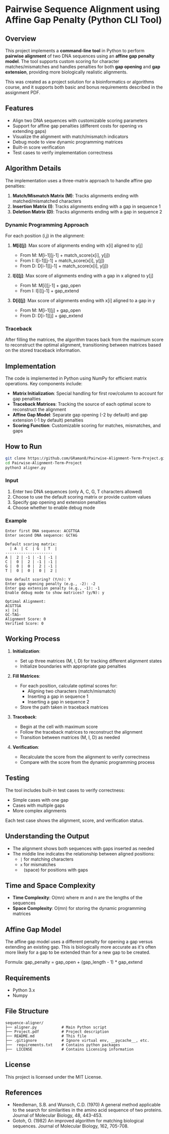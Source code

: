 # Pairwise Sequence Alignment using Affine Gap Penalty (Python CLI Tool)

## Overview
This project implements a **command-line tool** in Python to perform **pairwise alignment** of two DNA sequences using an **affine gap penalty model**. The tool supports custom scoring for character matches/mismatches and handles penalties for both **gap opening** and **gap extension**, providing more biologically realistic alignments.

This was created as a project solution for a bioinformatics or algorithms course, and it supports both basic and bonus requirements described in the assignment PDF.

## Features

- Align two DNA sequences with customizable scoring parameters
- Support for affine gap penalties (different costs for opening vs extending gaps)
- Visualize the alignment with match/mismatch indicators
- Debug mode to view dynamic programming matrices
- Built-in score verification
- Test cases to verify implementation correctness

## Algorithm Details

The implementation uses a three-matrix approach to handle affine gap penalties:

1. **Match/Mismatch Matrix (M)**: Tracks alignments ending with matched/mismatched characters
2. **Insertion Matrix (I)**: Tracks alignments ending with a gap in sequence 1
3. **Deletion Matrix (D)**: Tracks alignments ending with a gap in sequence 2

### Dynamic Programming Approach

For each position (i,j) in the alignment:

1. **M[i][j]**: Max score of alignments ending with x[i] aligned to y[j]
   - From M: M[i-1][j-1] + match_score(x[i], y[j])
   - From I: I[i-1][j-1] + match_score(x[i], y[j])
   - From D: D[i-1][j-1] + match_score(x[i], y[j])

2. **I[i][j]**: Max score of alignments ending with a gap in x aligned to y[j]
   - From M: M[i][j-1] + gap_open
   - From I: I[i][j-1] + gap_extend

3. **D[i][j]**: Max score of alignments ending with x[i] aligned to a gap in y
   - From M: M[i-1][j] + gap_open
   - From D: D[i-1][j] + gap_extend

### Traceback

After filling the matrices, the algorithm traces back from the maximum score to reconstruct the optimal alignment, transitioning between matrices based on the stored traceback information.

## Implementation

The code is implemented in Python using NumPy for efficient matrix operations. Key components include:

- **Matrix Initialization**: Special handling for first row/column to account for gap penalties
- **Traceback Matrices**: Tracking the source of each optimal score to reconstruct the alignment
- **Affine Gap Model**: Separate gap opening (-2 by default) and gap extension (-1 by default) penalties
- **Scoring Function**: Customizable scoring for matches, mismatches, and gaps

## How to Run
```bash
git clone https://github.com/GRaman8/Pairwise-Alignment-Term-Project.git
cd Pairwise-Alignment-Term-Project
python3 aligner.py
```

### Input

1. Enter two DNA sequences (only A, C, G, T characters allowed)
2. Choose to use the default scoring matrix or provide custom values
3. Specify gap opening and extension penalties
4. Choose whether to enable debug mode

### Example

```
Enter first DNA sequence: ACGTTGA
Enter second DNA sequence: GCTAG

Default scoring matrix:
  | A  | C  | G  | T  |
--------------------- 
A |  2 | -1 | -1 | -1 |
C |  0 |  2 | -1 | -1 |
G |  0 |  0 |  2 | -1 |
T |  0 |  0 |  0 |  2 |

Use default scoring? (Y/n): Y
Enter gap opening penalty (e.g., -2): -2
Enter gap extension penalty (e.g., -1): -1
Enable debug mode to show matrices? (y/N): y

Optimal Alignment:
ACGTTGA
x| |x| 
GC-TAG-
Alignment Score: 0
Verified Score: 0
```

## Working Process

1. **Initialization**: 
   - Set up three matrices (M, I, D) for tracking different alignment states
   - Initialize boundaries with appropriate gap penalties

2. **Fill Matrices**:
   - For each position, calculate optimal scores for:
     - Aligning two characters (match/mismatch)
     - Inserting a gap in sequence 1
     - Inserting a gap in sequence 2
   - Store the path taken in traceback matrices

3. **Traceback**:
   - Begin at the cell with maximum score
   - Follow the traceback matrices to reconstruct the alignment
   - Transition between matrices (M, I, D) as needed

4. **Verification**:
   - Recalculate the score from the alignment to verify correctness
   - Compare with the score from the dynamic programming process

## Testing

The tool includes built-in test cases to verify correctness:
- Simple cases with one gap
- Cases with multiple gaps
- More complex alignments

Each test case shows the alignment, score, and verification status.

## Understanding the Output

- The alignment shows both sequences with gaps inserted as needed
- The middle line indicates the relationship between aligned positions:
  - `|` for matching characters
  - `x` for mismatches
  - ` ` (space) for positions with gaps

## Time and Space Complexity

- **Time Complexity**: O(mn) where m and n are the lengths of the sequences
- **Space Complexity**: O(mn) for storing the dynamic programming matrices

## Affine Gap Model

The affine gap model uses a different penalty for opening a gap versus extending an existing gap. This is biologically more accurate as it's often more likely for a gap to be extended than for a new gap to be created.

Formula: gap_penalty = gap_open + (gap_length - 1) * gap_extend

## Requirements
- Python 3.x
- Numpy
 
## File Structure
```
sequence-aligner/
├── aligner.py           # Main Python script
├── Project.pdf          # Project description           
├── README.md            # This file
├── .gitignore           # Ignore virtual env, __pycache__, etc.
├──  requirements.txt    # Contains python packages
├──  LICENSE             # Contains Licensing information
```

## License
This project is licensed under the MIT License.

## References

- Needleman, S.B. and Wunsch, C.D. (1970) A general method applicable to the search for similarities in the amino acid sequence of two proteins. Journal of Molecular Biology, 48, 443-453.
- Gotoh, O. (1982) An improved algorithm for matching biological sequences. Journal of Molecular Biology, 162, 705-708.